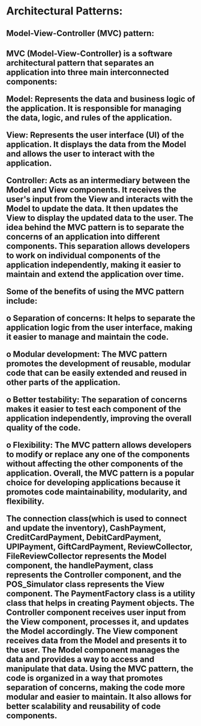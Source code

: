 <h1>Architectural Patterns:</h1>
<h2>Model-View-Controller (MVC) pattern:<h2>
MVC (Model-View-Controller) is a software architectural 
pattern that separates an application into three main 
interconnected components:

<b>Model<b>: Represents the data and business logic of the 
application. It is responsible for managing the data, logic, and 
rules of the application.

<b>View</b>: Represents the user interface (UI) of the application. It 
displays the data from the Model and allows the user to 
interact with the application.

<b>Controller</b>: Acts as an intermediary between the Model and 
View components. It receives the user's input from the View 
and interacts with the Model to update the data. It then 
updates the View to display the updated data to the user.
The idea behind the MVC pattern is to separate the concerns 
of an application into different components. This separation 
allows developers to work on individual components of the 
application independently, making it easier to maintain and 
extend the application over time.
  
  
 
Some of the benefits of using the MVC pattern include:

o Separation of concerns: It helps to separate the 
application logic from the user interface, making it easier 
to manage and maintain the code.
  
  
o Modular development: The MVC pattern promotes the 
development of reusable, modular code that can be 
easily extended and reused in other parts of the 
application.
  
  
o Better testability: The separation of concerns makes it 
easier to test each component of the application 
independently, improving the overall quality of the code.
  
  
o Flexibility: The MVC pattern allows developers to modify 
or replace any one of the components without affecting 
the other components of the application. Overall, the 
MVC pattern is a popular choice for developing 
applications because it promotes code maintainability, 
modularity, and flexibility.
  
 
  
The connection class(which is used to connect and update 
the inventory), CashPayment, CreditCardPayment, 
DebitCardPayment, UPIPayment, GiftCardPayment,
ReviewCollector, FileReviewCollector represents the Model 
component, the handlePayment, class represents the 
Controller component, and the POS_Simulator class 
represents the View component. The PaymentFactory class 
is a utility class that helps in creating Payment objects.
The Controller component receives user input from the 
View component, processes it, and updates the Model 
accordingly. The View component receives data from the 
Model and presents it to the user. The Model component 
manages the data and provides a way to access and 
manipulate that data. Using the MVC pattern, the code is 
organized in a way that promotes separation of concerns, 
making the code more modular and easier to maintain. It 
also allows for better scalability and reusability of code 
components.
